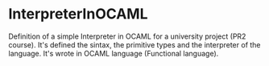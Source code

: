 # InterpreterInOCAML
Definition of a simple Interpreter in OCAML for a university project (PR2 course). It's defined the sintax, the primitive types and the interpreter of the language.
It's wrote in OCAML language (Functional language).
